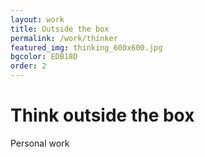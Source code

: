 ```yaml
---
layout: work
title: Outside the box
permalink: /work/thinker
featured_img: thinking_600x600.jpg
bgcolor: EDB18D
order: 2
---
```


# Think outside the box

Personal work